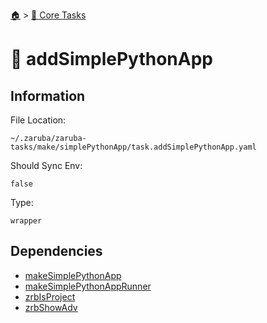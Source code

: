 <!--startTocHeader-->
[🏠](../README.md) > [🥝 Core Tasks](README.md)
# 🐍 addSimplePythonApp
<!--endTocHeader-->

## Information

File Location:

    ~/.zaruba/zaruba-tasks/make/simplePythonApp/task.addSimplePythonApp.yaml

Should Sync Env:

    false

Type:

    wrapper


## Dependencies

* [makeSimplePythonApp](make-simple-python-app.md)
* [makeSimplePythonAppRunner](make-simple-python-app-runner.md)
* [zrbIsProject](zrb-is-project.md)
* [zrbShowAdv](zrb-show-adv.md)
<!--startTocSubtopic-->
<!--endTocSubtopic-->